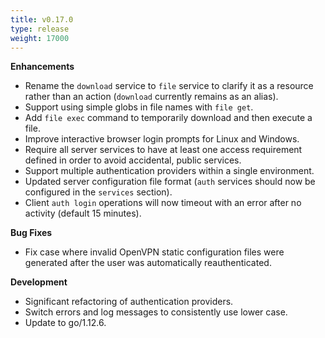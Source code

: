 ```yaml
---
title: v0.17.0
type: release
weight: 17000
---
```


**Enhancements**

 * Rename the `download` service to `file` service to clarify it as a resource rather than an action (`download` currently remains as an alias).
 * Support using simple globs in file names with `file get`.
 * Add `file exec` command to temporarily download and then execute a file.
 * Improve interactive browser login prompts for Linux and Windows.
 * Require all server services to have at least one access requirement defined in order to avoid accidental, public services.
 * Support multiple authentication providers within a single environment.
 * Updated server configuration file format (`auth` services should now be configured in the `services` section).
 * Client `auth login` operations will now timeout with an error after no activity (default 15 minutes).

 **Bug Fixes**

  * Fix case where invalid OpenVPN static configuration files were generated after the user was automatically reauthenticated.

**Development**

 * Significant refactoring of authentication providers.
 * Switch errors and log messages to consistently use lower case.
 * Update to go/1.12.6.
